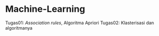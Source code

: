 # Machine-Learning

Tugas01: *Association rules*, Algoritma Apriori
Tugas02: Klasterisasi dan algoritmanya
